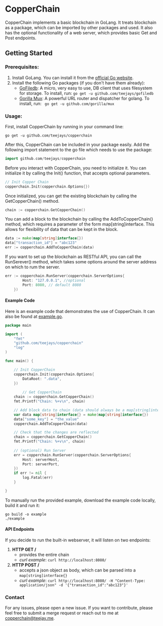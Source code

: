 # CopperChain

CopperChain implements a basic blockchain in GoLang. It treats blockchain as a package, which can be imported by other packages and used. It also has the optional functionality of a web server, which provides basic Get and Post endpoints.

## Getting Started

### Prerequisites:
1) Install GoLang. You can install it from the [official Go website](https://golang.org/).
2) Install the following Go packages (if you don't have them already):
	* [GoFiledb](https://github.com/teejays/gofiledb): A micro, very easy to use, DB client that uses filesystem for storage. To install, run: `go get -u github.com/teejays/gofiledb`
	* [Gorilla Mux](https://github.com/gorilla/mux): A powerful URL router and dispatcher for golang. To install, run: ` go get -u github.com/gorilla/mux`
    
    
### Usage:

First, install CopperChain by running in your command line:

`go get -u github.com/teejays/copperchain`

After this, CopperChain can be included in your package easily. Add the following import statement to the go file which needs to use the package:
```go
import github.com/teejays/copperchain
```
Before you interact with CopperChain, you need to initialize it. You can initialize it by calling the Init() function, that accepts optional parameters.

```go
// Init Copper Chain
copperchain.Init(copperchain.Options{})
```

Once initialized, you can get the existing blockchain by calling the GetCopperChain() method.
```go
chain := copperchain.GetCopperChain()
```

You can add a block to the blockchain by calling the AddToCopperChain() method, which requires a parameter of the form map[string]interface. This allows for flexibility of data that can be kept in the block.
```go
data := make(map[string]interface{})
data["transaction_id"] = "abc123"
err := copperchain.AddToCopperChain(data)
```

If you want to set up the blockchain as RESTful API, you can call the RunSerever() method, which takes some options around the server address on which to rum the server. 
```go
err := copperchain.RunServer(copperchain.ServerOptions{
		Host: "127.0.0.1", //optional
		Port: 8080, // default 8080
	})
```
#### Example Code
Here is an example code that demonstrates the use of CopperChain. It can also be found at [example.go](https://github.com/teejays/copperchain/example).
```go
package main

import (
	"fmt"
	"github.com/teejays/copperchain"
	"log"
)

func main() {

	// Init CopperChain
	copperchain.Init(copperchain.Options{
		DataRoot: ".data", 
	})
	
    	// Get CopperChain
	chain := copperchain.GetCopperChain()
	fmt.Printf("Chain: %+v\n", chain)

	// Add block data to chain (data should always be a map[string]interface{})
	var data map[string]interface{} = make(map[string]interface{})
	data["some_key"] = "the_value"
	copperchain.AddToCopperChain(data)

	// Check that the changes are reflected
	chain = copperchain.GetCopperChain()
	fmt.Printf("Chain: %+v\n", chain)
    
	// (optional) Run Server
	err = copperchain.RunServer(copperchain.ServerOptions{
		Host: serverHost,
		Port: serverPort,
	})
	if err != nil {
		log.Fatal(err)
	}

}
```

To manually run the provided example, download the example code locally, build it and run it:
```
go build -o example
./example
```

#### API Endpoints
If you decide to run the built-in webserver, it will listen on two endpoints:
1. **HTTP GET /** 
	* provides the entire chain
	* _curl example_: `curl http://localhost:8080/`  
2. **HTTP POST /**
	* accepts a json object as body, which can be parsed into a `map[string]interface{}`
	* _curl example_: `curl http://localhost:8080/ -H "Content-Type: application/json" -d '{"transaction_id":"abc123"}'`
	
  ### Contact
  
  For any issues, please open a new issue. If you want to contribute, please feel free to submit a merge request or reach out to me at copperchain@teejay.me.
